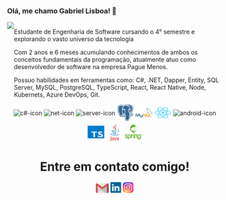 ### Olá, me chamo Gabriel Lisboa! 👋
<div style="display: flex;">
  <img align="right" height="160em" src="https://github-readme-stats.vercel.app/api/top-langs/?username=LisboaDev23&layout=compact&langs_count=16&theme=react"/>
  <div>
    <p>Estudante de Engenharia de Software cursando o 4° semestre e explorando o vasto universo da tecnologia</p>
    <p>Com 2 anos e 6 meses acumulando conhecimentos de ambos os conceitos fundamentais da programação, atualmente atuo como desenvolvedor de software na empresa Pague Menos.</p>
    <p>Possuo habilidades em ferramentas como: C#, .NET, Dapper, Entity, SQL Server, MySQL, PostgreSQL, TypeScript, React, React Native, Node, Kubernets, Azure DevOps, Git.</p>
  </div>
</div>
<div align="center">
   <div style="display:inline_block">
    <img align="center" height="43" width="40" alt="c#-icon" src="https://cdn.jsdelivr.net/gh/devicons/devicon/icons/csharp/csharp-original.svg" >
    <img align="center" height="50" width="40" alt="net-icon" src="https://cdn.jsdelivr.net/gh/devicons/devicon/icons/dot-net/dot-net-original.svg" >
     <img align="center" height="30" width="40" alt="server-icon"  src="https://cdn.jsdelivr.net/gh/devicons/devicon/icons/microsoftsqlserver/microsoftsqlserver-original.svg">
    <img align="center" height="40" width="40" alt="postgre-icon" src="https://raw.githubusercontent.com/devicons/devicon/6910f0503efdd315c8f9b858234310c06e04d9c0/icons/postgresql/postgresql-plain.svg" >
    <img align="center" height="40" width="40" alt="mysql-icon" src="https://raw.githubusercontent.com/devicons/devicon/6910f0503efdd315c8f9b858234310c06e04d9c0/icons/mysql/mysql-original-wordmark.svg" >
     <img align="center" height="30" width="40" alt="react-icon"  src="https://raw.githubusercontent.com/devicons/devicon/6910f0503efdd315c8f9b858234310c06e04d9c0/icons/react/react-original.svg">
     <img align="center" height="30" width="40" alt="android-icon"  src="https://cdn.jsdelivr.net/gh/devicons/devicon/icons/android/android-original.svg">
     <img align="center" height="30" width="40" alt="ts-icon"  src="https://raw.githubusercontent.com/devicons/devicon/6910f0503efdd315c8f9b858234310c06e04d9c0/icons/typescript/typescript-original.svg">
     <img align="center" height="43" width="40" alt="java-icon" src="https://raw.githubusercontent.com/devicons/devicon/6910f0503efdd315c8f9b858234310c06e04d9c0/icons/java/java-original-wordmark.svg" >
    <img align="center" height="50" width="40" alt="spring-icon" src="https://raw.githubusercontent.com/devicons/devicon/6910f0503efdd315c8f9b858234310c06e04d9c0/icons/spring/spring-original-wordmark.svg" >
   </div>

   <h1 align="center">Entre em contato comigo!</h1>
    <a href = "mailto: gabriel.lisboadv@gmail.com" style="text-decoration: none;">
      <img width="30" src="gmail.svg">
    </a>
    <a href = "https://www.linkedin.com/in/gblisboadev/" style="text-decoration: none;">
      <img width="25" src="linkedin.svg">
    </a>
    <a href = "https://www.instagram.com/gb.lisboa_/" style="text-decoration: none;">
      <img width="25" src="instagram.png">
    </a>
</div>
